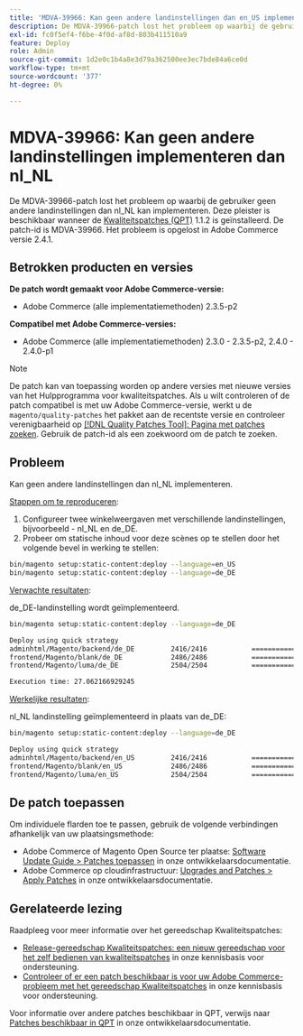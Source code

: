 ```yaml
---
title: 'MDVA-39966: Kan geen andere landinstellingen dan en_US implementeren'
description: De MDVA-39966-patch lost het probleem op waarbij de gebruiker geen andere landinstellingen dan nl_NL kan implementeren. Deze patch is beschikbaar wanneer [Quality Patches Tool (QPT)] (/help/announcements/adobe-commerce-announcements/magento-quality-patches-released-new-tool-to-self-serve-quality-patches.md) 1.1.2 is geïnstalleerd. De patch-id is MDVA-39966. Het probleem is opgelost in Adobe Commerce versie 2.4.1.
exl-id: fc0f5ef4-f6be-4f0d-af8d-803b411510a9
feature: Deploy
role: Admin
source-git-commit: 1d2e0c1b4a8e3d79a362500ee3ec7bde84a6ce0d
workflow-type: tm+mt
source-wordcount: '377'
ht-degree: 0%

---
```


# MDVA-39966: Kan geen andere landinstellingen implementeren dan nl_NL

De MDVA-39966-patch lost het probleem op waarbij de gebruiker geen andere landinstellingen dan nl_NL kan implementeren. Deze pleister is beschikbaar wanneer de [Kwaliteitspatches (QPT)](/help/announcements/adobe-commerce-announcements/magento-quality-patches-released-new-tool-to-self-serve-quality-patches.md) 1.1.2 is geïnstalleerd. De patch-id is MDVA-39966. Het probleem is opgelost in Adobe Commerce versie 2.4.1.

## Betrokken producten en versies

**De patch wordt gemaakt voor Adobe Commerce-versie:**

* Adobe Commerce (alle implementatiemethoden) 2.3.5-p2

**Compatibel met Adobe Commerce-versies:**

* Adobe Commerce (alle implementatiemethoden) 2.3.0 - 2.3.5-p2, 2.4.0 - 2.4.0-p1

>[!NOTE]
>
>De patch kan van toepassing worden op andere versies met nieuwe versies van het Hulpprogramma voor kwaliteitspatches. Als u wilt controleren of de patch compatibel is met uw Adobe Commerce-versie, werkt u de `magento/quality-patches` het pakket aan de recentste versie en controleer verenigbaarheid op [[!DNL Quality Patches Tool]: Pagina met patches zoeken](https://devdocs.magento.com/quality-patches/tool.html#patch-grid). Gebruik de patch-id als een zoekwoord om de patch te zoeken.

## Probleem

Kan geen andere landinstellingen dan nl_NL implementeren.

<u>Stappen om te reproduceren</u>:

1. Configureer twee winkelweergaven met verschillende landinstellingen, bijvoorbeeld - nl_NL en de_DE.
1. Probeer om statische inhoud voor deze scènes op te stellen door het volgende bevel in werking te stellen:

```bash
bin/magento setup:static-content:deploy --language=en_US
bin/magento setup:static-content:deploy --language=de_DE
```

<u>Verwachte resultaten</u>:

de_DE-landinstelling wordt geïmplementeerd.

```bash
bin/magento setup:static-content:deploy --language=de_DE

Deploy using quick strategy
adminhtml/Magento/backend/de_DE         2416/2416           ============================ 100%   9 secs
frontend/Magento/blank/de_DE            2486/2486           ============================ 100%   7 secs
frontend/Magento/luma/de_DE             2504/2504           ============================ 100%   8 secs

Execution time: 27.062166929245
```

<u>Werkelijke resultaten</u>:

nl_NL landinstelling geïmplementeerd in plaats van de_DE:

```bash
bin/magento setup:static-content:deploy --language=de_DE

Deploy using quick strategy
adminhtml/Magento/backend/en_US         2416/2416           ============================ 100%   2 secs
frontend/Magento/blank/en_US            2486/2486           ============================ 100%   1 sec
frontend/Magento/luma/en_US             2504/2504           ============================ 100%   2 secs
```

## De patch toepassen

Om individuele flarden toe te passen, gebruik de volgende verbindingen afhankelijk van uw plaatsingsmethode:

* Adobe Commerce of Magento Open Source ter plaatse: [Software Update Guide > Patches toepassen](https://devdocs.magento.com/guides/v2.4/comp-mgr/patching/mqp.html) in onze ontwikkelaarsdocumentatie.
* Adobe Commerce op cloudinfrastructuur: [Upgrades and Patches > Apply Patches](https://devdocs.magento.com/cloud/project/project-patch.html) in onze ontwikkelaarsdocumentatie.

## Gerelateerde lezing

Raadpleeg voor meer informatie over het gereedschap Kwaliteitspatches:

* [Release-gereedschap Kwaliteitspatches: een nieuw gereedschap voor het zelf bedienen van kwaliteitspatches](/help/announcements/adobe-commerce-announcements/magento-quality-patches-released-new-tool-to-self-serve-quality-patches.md) in onze kennisbasis voor ondersteuning.
* [Controleer of er een patch beschikbaar is voor uw Adobe Commerce-probleem met het gereedschap Kwaliteitspatches](/help/support-tools/patches-available-in-qpt-tool/check-patch-for-magento-issue-with-magento-quality-patches.md) in onze kennisbasis voor ondersteuning.

Voor informatie over andere patches beschikbaar in QPT, verwijs naar [Patches beschikbaar in QPT](https://devdocs.magento.com/quality-patches/tool.html#patch-grid) in onze ontwikkelaarsdocumentatie.

